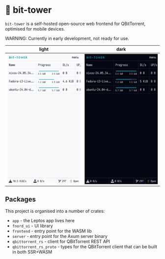 # 🗼 bit-tower

`bit-tower` is a self-hosted open-source web frontend for QBitTorrent, optimised for mobile devices.

WARNING: Currently in early development, not ready for use.

| light | dark |
| ----- | ---- |
| ![light mode](./public/preview-light.png) | ![dark mode](./public/preview-dark.png) |

## Packages

This project is organised into a number of crates:

* `app` - the Leptos app lives here
* `fnord_ui` - UI library
* `frontend` - entry point for the WASM lib
* `server` - entry point for the Axum server binary
* `qbittorrent_rs` - client for QBitTorrent REST API
* `qbittorrent_rs_proto` - types for the QBitTorrent client that can be built in both SSR+WASM
